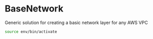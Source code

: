 # BaseNetwork
Generic solution for creating a basic network layer for any AWS VPC

```sh
source env/bin/activate
```

